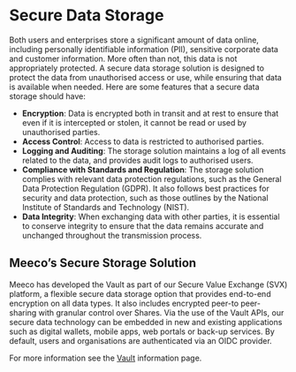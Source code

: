 # Secure Data Storage

Both users and enterprises store a significant amount of data online, including personally identifiable information (PII), sensitive corporate data and customer information. More often than not, this data is not appropriately protected. A secure data storage solution is designed to protect the data from unauthorised access or use, while ensuring that data is available when needed. Here are some features that a secure data storage should have:

* **Encryption**: Data is encrypted both in transit and at rest to ensure that even if it is intercepted or stolen, it cannot be read or used by unauthorised parties.
* **Access Control**: Access to data is restricted to authorised parties.
* **Logging and Auditing**: The storage solution maintains a log of all events related to the data, and provides audit logs to authorised users.
* **Compliance with Standards and Regulation**: The storage solution complies with relevant data protection regulations, such as the General Data Protection Regulation (GDPR). It also follows best practices for security and data protection, such as those outlines by the National Institute of Standards and Technology (NIST).
* **Data Integrity**: When exchanging data with other parties, it is essential to conserve integrity to ensure that the data remains accurate and unchanged throughout the transmission process.

## Meeco’s Secure Storage Solution

Meeco has developed the Vault as part of our Secure Value Exchange (SVX) platform, a flexible secure data storage option that provides end-to-end encryption on all data types. It also includes encrypted peer-to peer-sharing with granular control over Shares. Via the use of the Vault APIs, our secure data technology can be embedded in new and existing applications such as digital wallets, mobile apps, web portals or back-up services. By default, users and organisations are authenticated via an OIDC provider.

For more information see the [Vault](/platform/vault/README.md) information page.
